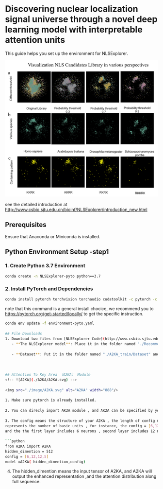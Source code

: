 # Discovering nuclear localization signal universe through a novel deep learning model with interpretable attention units

This guide helps you set up the environment for NLSExplorer.




<img src="./image/CandidateL.png" alt="Potential NLS universe" width="888"/>

see the detailed introduction at http://www.csbio.sjtu.edu.cn/bioinf/NLSExplorer/introduction_new.html

## Prerequisites
Ensure that Anaconda or Miniconda is installed.

## Python Environment Setup -step1



### 1. Create Python 3.7 Environment
```bash
conda create -n NLSExplorer-pyto python==3.7
```

### 2. Install PyTorch and Dependencies
```bash
conda install pytorch torchvision torchaudio cudatoolkit -c pytorch -c nvidia
```
note that this command is a general install chocice, we recommend you to https://pytorch.org/get-started/locally/
 to get the specific instruction.
```bash
conda env update -f environment-pyto.yaml

## File Downloads
1. Download two files from [NLSExplorer Code](http://www.csbio.sjtu.edu.cn/bioinf/NLSExplorer/code.html):
   - **The NLSExplorer model**: Place it in the folder named "./Recommendation_system".
  
   - **Dataset**: Put it in the folder named "./A2KA_train/Dataset" and extract it using appropriate commands (e.g., `unzip xxx`).



## Attention To Key Area （A2KA） Module 
<!-- ![A2KA](./A2KA/A2KA.svg) -->

<img src="./image/A2KA.svg" alt="A2KA" width="888"/>

1. Make sure pytorch is already installed.

2. You can direcly import AK2A module , and AK2A can be specified by your own config.

3. The config means the structure of your A2KA , the length of config means the number of layers, and the value 
represents the number of basic units , for instance, the config = [6,12,12],means the structure has 3 layers,
and the the first layer includes 6 neurons , second layer includes 12 neurons, third layer includes 12 neurons. 

```python
from A2KA import A2KA
hidden_dimention = 512
config = [6,12,12,5]
model =A2KA( hidden_dimention,config)
```

4. The hidden_dimention means the input tensor of A2KA, and A2KA will output the enhanced representation ,and the 
attention distribution along full sequence.


